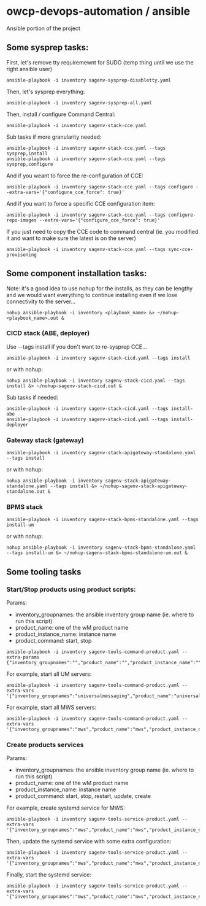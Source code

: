 # owcp-devops-automation / ansible

Ansible portion of the project

## Some sysprep tasks:

First, let's remove tty requiremewnt for SUDO (temp thing until we use the right ansible user)
```
ansible-playbook -i inventory sagenv-sysprep-disabletty.yaml 
```

Then, let's sysprep everything:
```
ansible-playbook -i inventory sagenv-sysprep-all.yaml 
```

Then, install / configure Command Central:
```
ansible-playbook -i inventory sagenv-stack-cce.yaml
```

Sub tasks if more granularity needed:
```
ansible-playbook -i inventory sagenv-stack-cce.yaml --tags sysprep,install
ansible-playbook -i inventory sagenv-stack-cce.yaml --tags sysprep,configure
```

And if you weant to force the re-configuration of CCE:
```
ansible-playbook -i inventory sagenv-stack-cce.yaml --tags configure --extra-vars='{"configure_cce_force": true}'
```

And if you want to force a specific CCE configuration item:
```
ansible-playbook -i inventory sagenv-stack-cce.yaml --tags configure-repo-images --extra-vars='{"configure_cce_force": true}'
```

If you just need to copy the CCE code to command central (ie. you modified it and want to make sure the latest is on the server)
```
ansible-playbook -i inventory sagenv-stack-cce.yaml --tags sync-cce-provisoning
```

## Some component installation tasks:

Note: it's a good idea to use nohup for the installs, as they can be lengthy and we would want everything to continue installing even if we lose connectivity to the server...

```
nohup ansible-playbook -i inventory <playbook_name> &> ~/nohup-<playbook_name>.out &
```

### CICD stack (ABE, deployer)

Use --tags install if you don't want to re-sysprep CCE...

```
ansible-playbook -i inventory sagenv-stack-cicd.yaml --tags install
```

or with nohup:
```
nohup ansible-playbook -i inventory sagenv-stack-cicd.yaml --tags install &> ~/nohup-sagenv-stack-cicd.out &
```

Sub tasks if needed:

```
ansible-playbook -i inventory sagenv-stack-cicd.yaml --tags install-abe
ansible-playbook -i inventory sagenv-stack-cicd.yaml --tags install-deployer
```

### Gateway stack (gateway)

```
ansible-playbook -i inventory sagenv-stack-apigateway-standalone.yaml --tags install
```

or with nohup:
```
nohup ansible-playbook -i inventory sagenv-stack-apigateway-standalone.yaml --tags install &> ~/nohup-sagenv-stack-apigateway-standalone.out &
```

### BPMS stack

```
ansible-playbook -i inventory sagenv-stack-bpms-standalone.yaml --tags install-um
```

or with nohup:
```
nohup ansible-playbook -i inventory sagenv-stack-bpms-standalone.yaml --tags install-um &> ~/nohup-sagenv-stack-bpms-standalone-um.out &
```

## Some tooling tasks

### Start/Stop products using product scripts:

Params:
 - inventory_groupnames: the ansible inventory group name (ie. where to run this script)
 - product_name: one of the wM product name
 - product_instance_name: instance name
 - product_command: start, stop

```
ansible-playbook -i inventory sagenv-tools-command-product.yaml --extra-params {"inventory_groupnames":"","product_name":"","product_instance_name":"","product_command":""}
```

For example, start all UM servers:

```
ansible-playbook -i inventory sagenv-tools-command-product.yaml --extra-vars '{"inventory_groupnames":"universalmessaging","product_name":"universalmessaging","product_instance_name":"umserver","product_command":"start"}'
```

For example, start all MWS servers:

```
ansible-playbook -i inventory sagenv-tools-command-product.yaml --extra-vars '{"inventory_groupnames":"mws","product_name":"mws","product_instance_name":"default","product_command":"start"}'
```

### Create products services

Params:
 - inventory_groupnames: the ansible inventory group name (ie. where to run this script)
 - product_name: one of the wM product name
 - product_instance_name: instance name
 - product_command: start, stop, restart, update, create

For example, create systemd service for MWS:

```
ansible-playbook -i inventory sagenv-tools-service-product.yaml --extra-vars '{"inventory_groupnames":"mws","product_name":"mws","product_instance_name":"default","product_command":"create"}'
```

Then, update the systemd service with some extra configuration:

```
ansible-playbook -i inventory sagenv-tools-service-product.yaml --extra-vars '{"inventory_groupnames":"mws","product_name":"mws","product_instance_name":"default","product_command":"update"}'
```

Finally, start the systemd service:

```
ansible-playbook -i inventory sagenv-tools-service-product.yaml --extra-vars '{"inventory_groupnames":"mws","product_name":"mws","product_instance_name":"default","product_command":"start"}'
```